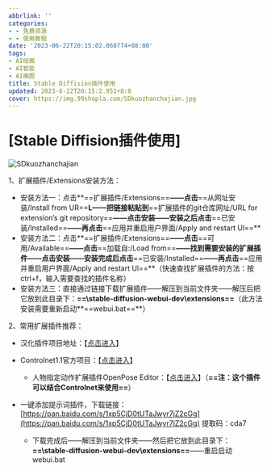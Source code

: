 ```yaml
---
abbrlink: ''
categories:
- - 免费资源
- - 使用教程
date: '2023-06-22T20:15:02.060774+08:00'
tags:
- AI绘画
- AI智能
- AI画图
title: Stable Diffision插件使用
updated: 2023-6-22T20:15:2.951+8:0
cover: https://img.99shopla.com/SDkuozhanchajian.jpg
---
```

# [Stable Diffision插件使用]

![SDkuozhanchajian](https://img.99shopla.com/SDkuozhanchajian.jpg)

1、扩展插件/Extensions安装方法：

* 安装方法一：点击**==扩展插件/Extensions==**——点击**==从网址安装/Install from UR==**L——把链接粘贴到**==扩展插件的git仓库网址/URL for extension’s git repository==**——点击安装——安装之后点击**==已安装/Installed==**——再点击**==应用并重启用户界面/Apply and restart Ul==**
* 安装方法二：点击**==扩展插件/Extensions==**——点击**==可用/Available==**——点击**==加载自:/Load from==**——找到需要安装的扩展插件——点击安装——安装完成后点击**==已安装/Installed==**——再点击**==应用并重启用户界面/Apply and restart Ul==**（快速查找扩展插件的方法：按ctrl+f，输入需要查找的插件名称）
* 安装方法三：直接通过链接下载扩展插件——解压到当前文件夹——解压后把它放到此目录下：**==\\stable-diffusion-webui-dev\\extensions==**（此方法安装需要重新启动**==webui.bat==**）

2、常用扩展插件推荐：

* 汉化插件项目地址：【[点击进入](https://github.com/VinsonLaro/stable-diffusion-webui-chinese)】
* Controlnet1.1官方项目：【[点击进入](https://github.com/Mikubill/sd-webui-controlnet)】

  * 人物指定动作扩展插件OpenPose Editor：【[点击进入](https://github.com/fkunn1326/openpose-editor)】（**==注：这个插件可以结合Controlnet来使用==**）
* 一键添加提示词插件，下载链接：[https://pan.baidu.com/s/1xp5CjD0tUTaJwyr7jZ2cGg](https://pan.baidu.com/s/1xp5CjD0tUTaJwyr7jZ2cGg) 提取码：cda7

  * 下载完成后——解压到当前文件夹——然后把它放到此目录下：**==\\stable-diffusion-webui-dev\\extensions==**——重启启动webui.bat

